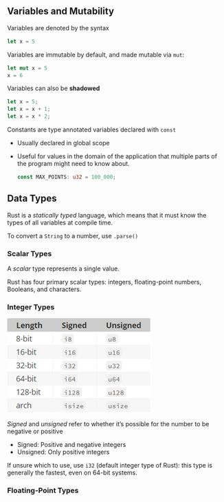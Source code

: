 ## Variables and Mutability

Variables are denoted by the syntax

```rust
let x = 5
```

Variables are immutable by default, and made mutable via ```mut```:

```rust
let mut x = 5
x = 6
```

Variables can also be **shadowed**

```rust
let x = 5;
let x = x + 1;
let x = x * 2;
```

Constants are type annotated variables declared with ```const```

* Usually declared in global scope

* Useful for values in the domain of the application that multiple parts of the program might need to know about.

    ```rust
    const MAX_POINTS: u32 = 100_000;
    ```

## Data Types

Rust is a *statically typed* language, which means that it must know the types of all variables at compile time. 

To convert a ```String``` to a number, use ```.parse()``` 

### Scalar Types

A *scalar* type represents a single value. 

Rust has four primary scalar types: integers, floating-point numbers, Booleans, and characters.

### Integer Types

![image-20200530130914491](chapter3.assets/image-20200530130914491.png)

*Signed* and *unsigned* refer to whether it’s possible for the number to be negative or positive

*   Signed: Positive and negative integers
*   Unsigned: Only positive integers

If unsure which to use, use `i32` (default integer type of Rust): this type is generally the fastest, even on 64-bit systems. 

### Floating-Point Types

